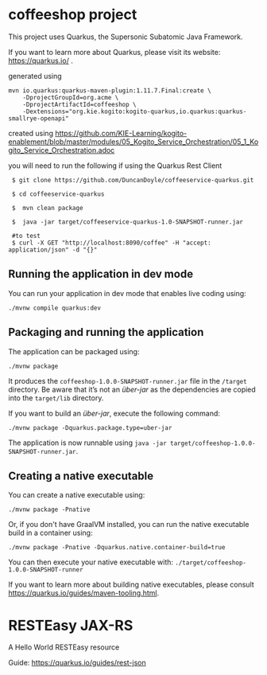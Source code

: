# coffeeshop project

This project uses Quarkus, the Supersonic Subatomic Java Framework.

If you want to learn more about Quarkus, please visit its website: https://quarkus.io/ .

generated using
```shell script
mvn io.quarkus:quarkus-maven-plugin:1.11.7.Final:create \
    -DprojectGroupId=org.acme \
    -DprojectArtifactId=coffeeshop \
    -Dextensions="org.kie.kogito:kogito-quarkus,io.quarkus:quarkus-smallrye-openapi"
```

created using https://github.com/KIE-Learning/kogito-enablement/blob/master/modules/05_Kogito_Service_Orchestration/05_1_Kogito_Service_Orchestration.adoc

you will need to run the following if using the Quarkus Rest Client

```shell script
 $ git clone https://github.com/DuncanDoyle/coffeeservice-quarkus.git
 
 $ cd coffeeservice-quarkus
 
 $  mvn clean package
 
 $  java -jar target/coffeeservice-quarkus-1.0-SNAPSHOT-runner.jar
 
 #to test
 $ curl -X GET "http://localhost:8090/coffee" -H "accept: application/json" -d "{}"
```
 

## Running the application in dev mode

You can run your application in dev mode that enables live coding using:
```shell script
./mvnw compile quarkus:dev
```

## Packaging and running the application

The application can be packaged using:
```shell script
./mvnw package
```
It produces the `coffeeshop-1.0.0-SNAPSHOT-runner.jar` file in the `/target` directory.
Be aware that it’s not an _über-jar_ as the dependencies are copied into the `target/lib` directory.

If you want to build an _über-jar_, execute the following command:
```shell script
./mvnw package -Dquarkus.package.type=uber-jar
```

The application is now runnable using `java -jar target/coffeeshop-1.0.0-SNAPSHOT-runner.jar`.

## Creating a native executable

You can create a native executable using: 
```shell script
./mvnw package -Pnative
```

Or, if you don't have GraalVM installed, you can run the native executable build in a container using: 
```shell script
./mvnw package -Pnative -Dquarkus.native.container-build=true
```

You can then execute your native executable with: `./target/coffeeshop-1.0.0-SNAPSHOT-runner`

If you want to learn more about building native executables, please consult https://quarkus.io/guides/maven-tooling.html.

# RESTEasy JAX-RS

<p>A Hello World RESTEasy resource</p>

Guide: https://quarkus.io/guides/rest-json
